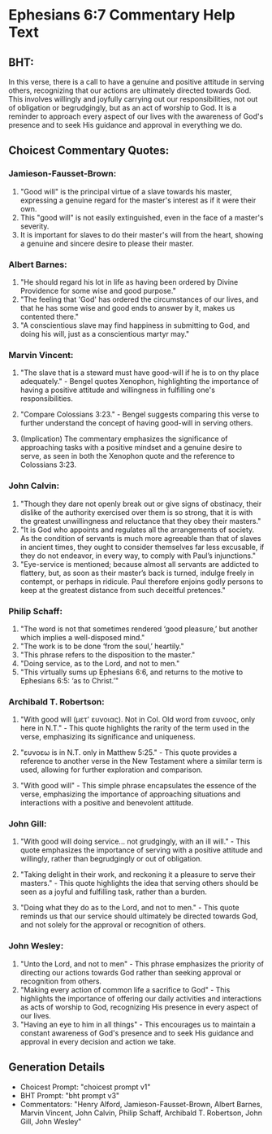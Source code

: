 # Ephesians 6:7 Commentary Help Text

## BHT:
In this verse, there is a call to have a genuine and positive attitude in serving others, recognizing that our actions are ultimately directed towards God. This involves willingly and joyfully carrying out our responsibilities, not out of obligation or begrudgingly, but as an act of worship to God. It is a reminder to approach every aspect of our lives with the awareness of God's presence and to seek His guidance and approval in everything we do.

## Choicest Commentary Quotes:
### Jamieson-Fausset-Brown:
1. "Good will" is the principal virtue of a slave towards his master, expressing a genuine regard for the master's interest as if it were their own.
2. This "good will" is not easily extinguished, even in the face of a master's severity.
3. It is important for slaves to do their master's will from the heart, showing a genuine and sincere desire to please their master.

### Albert Barnes:
1. "He should regard his lot in life as having been ordered by Divine Providence for some wise and good purpose."
2. "The feeling that 'God' has ordered the circumstances of our lives, and that he has some wise and good ends to answer by it, makes us contented there."
3. "A conscientious slave may find happiness in submitting to God, and doing his will, just as a conscientious martyr may."

### Marvin Vincent:
1. "The slave that is a steward must have good-will if he is to on thy place adequately." - Bengel quotes Xenophon, highlighting the importance of having a positive attitude and willingness in fulfilling one's responsibilities.

2. "Compare Colossians 3:23." - Bengel suggests comparing this verse to further understand the concept of having good-will in serving others.

3. (Implication) The commentary emphasizes the significance of approaching tasks with a positive mindset and a genuine desire to serve, as seen in both the Xenophon quote and the reference to Colossians 3:23.

### John Calvin:
1. "Though they dare not openly break out or give signs of obstinacy, their dislike of the authority exercised over them is so strong, that it is with the greatest unwillingness and reluctance that they obey their masters."
2. "It is God who appoints and regulates all the arrangements of society. As the condition of servants is much more agreeable than that of slaves in ancient times, they ought to consider themselves far less excusable, if they do not endeavor, in every way, to comply with Paul’s injunctions."
3. "Eye-service is mentioned; because almost all servants are addicted to flattery, but, as soon as their master’s back is turned, indulge freely in contempt, or perhaps in ridicule. Paul therefore enjoins godly persons to keep at the greatest distance from such deceitful pretences."

### Philip Schaff:
1. "The word is not that sometimes rendered ‘good pleasure,’ but another which implies a well-disposed mind." 
2. "The work is to be done ‘from the soul,’ heartily."
3. "This phrase refers to the disposition to the master."
4. "Doing service, as to the Lord, and not to men."
5. "This virtually sums up Ephesians 6:6, and returns to the motive to Ephesians 6:5: ‘as to Christ.’"

### Archibald T. Robertson:
1. "With good will (μετ' ευνοιας). Not in Col. Old word from ευνοος, only here in N.T." - This quote highlights the rarity of the term used in the verse, emphasizing its significance and uniqueness.

2. "ευνοεω is in N.T. only in Matthew 5:25." - This quote provides a reference to another verse in the New Testament where a similar term is used, allowing for further exploration and comparison.

3. "With good will" - This simple phrase encapsulates the essence of the verse, emphasizing the importance of approaching situations and interactions with a positive and benevolent attitude.

### John Gill:
1. "With good will doing service... not grudgingly, with an ill will." - This quote emphasizes the importance of serving with a positive attitude and willingly, rather than begrudgingly or out of obligation.

2. "Taking delight in their work, and reckoning it a pleasure to serve their masters." - This quote highlights the idea that serving others should be seen as a joyful and fulfilling task, rather than a burden.

3. "Doing what they do as to the Lord, and not to men." - This quote reminds us that our service should ultimately be directed towards God, and not solely for the approval or recognition of others.

### John Wesley:
1. "Unto the Lord, and not to men" - This phrase emphasizes the priority of directing our actions towards God rather than seeking approval or recognition from others.
2. "Making every action of common life a sacrifice to God" - This highlights the importance of offering our daily activities and interactions as acts of worship to God, recognizing His presence in every aspect of our lives.
3. "Having an eye to him in all things" - This encourages us to maintain a constant awareness of God's presence and to seek His guidance and approval in every decision and action we take.


## Generation Details
- Choicest Prompt: "choicest prompt v1"
- BHT Prompt: "bht prompt v3"
- Commentators: "Henry Alford, Jamieson-Fausset-Brown, Albert Barnes, Marvin Vincent, John Calvin, Philip Schaff, Archibald T. Robertson, John Gill, John Wesley"
